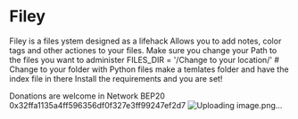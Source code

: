 # Filey
Filey is a files ystem designed as a lifehack
Allows you to add notes, color tags and other actiones to your files.
Make sure you change your Path to the files you want to administer
FILES_DIR = '/Change to your location/'  # Change to your folder with Python files
make a temlates folder and have the index file in there
Install the requirements and you are set!

Donations are welcome in Network BEP20 0x32ffa1135a4ff596356df0f327e3ff99247ef2d7
![Uploading image.png…]()
